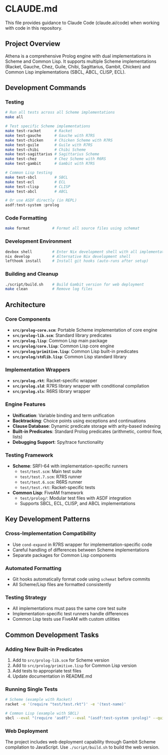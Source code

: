 # CLAUDE.md

This file provides guidance to Claude Code (claude.ai/code) when working with code in this repository.

## Project Overview

Athena is a comprehensive Prolog engine with dual implementations in Scheme and Common Lisp. It supports multiple Scheme implementations (Racket, Gauche, Chez, Guile, Chibi, Sagittarius, Gambit, Chicken) and Common Lisp implementations (SBCL, ABCL, CLISP, ECL).

## Development Commands

### Testing
```bash
# Run all tests across all Scheme implementations
make all

# Test specific Scheme implementations
make test-racket      # Racket
make test-gauche      # Gauche with R7RS
make test-chicken     # Chicken Scheme with R7RS
make test-guile       # Guile with R7RS
make test-chibi       # Chibi Scheme
make test-sagittarius # Sagittarius Scheme
make test-chez        # Chez Scheme with R6RS
make test-gambit      # Gambit with R7RS

# Common Lisp testing
make test-sbcl        # SBCL
make test-ecl         # ECL  
make test-clisp       # CLISP
make test-abcl        # ABCL

# Or use ASDF directly (in REPL)
asdf:test-system :prolog
```

### Code Formatting
```bash
make format          # Format all source files using schemat
```

### Development Environment
```bash
devbox shell         # Enter Nix development shell with all implementations
nix develop          # Alternative Nix development shell
lefthook install     # Install git hooks (auto-runs after setup)
```

### Building and Cleanup
```bash
./script/build.sh    # Build Gambit version for web deployment
make clean           # Remove log files
```

## Architecture

### Core Components
- **`src/prolog-core.scm`**: Portable Scheme implementation of core engine
- **`src/prolog-lib.scm`**: Standard library predicates
- **`src/prolog.lisp`**: Common Lisp main package
- **`src/prolog/core.lisp`**: Common Lisp core engine
- **`src/prolog/primitive.lisp`**: Common Lisp built-in predicates
- **`src/prolog/stdlib.lisp`**: Common Lisp standard library

### Implementation Wrappers
- **`src/prolog.rkt`**: Racket-specific wrapper
- **`src/prolog.sld`**: R7RS library wrapper with conditional compilation
- **`src/prolog.sls`**: R6RS library wrapper

### Engine Features
- **Unification**: Variable binding and term unification
- **Backtracking**: Choice points using exceptions and continuations
- **Clause Database**: Dynamic predicate storage with arity-based indexing
- **Built-in Predicates**: Standard Prolog predicates (arithmetic, control flow, lists)
- **Debugging Support**: Spy/trace functionality

### Testing Framework
- **Scheme**: SRFI-64 with implementation-specific runners
  - `test/test.scm`: Main test suite
  - `test/test.7.scm`: R7RS runner
  - `test/test.6.scm`: R6RS runner
  - `test/test.rkt`: Racket-specific tests
- **Common Lisp**: FiveAM framework
  - `test/prolog/`: Modular test files with ASDF integration
  - Supports SBCL, ECL, CLISP, and ABCL implementations

## Key Development Patterns

### Cross-Implementation Compatibility
- Use `cond-expand` in R7RS wrapper for implementation-specific code
- Careful handling of differences between Scheme implementations
- Separate packages for Common Lisp components

### Automated Formatting
- Git hooks automatically format code using `schemat` before commits
- All Scheme/Lisp files are formatted consistently

### Testing Strategy
- All implementations must pass the same core test suite
- Implementation-specific test runners handle differences
- Common Lisp tests use FiveAM with custom utilities

## Common Development Tasks

### Adding New Built-in Predicates
1. Add to `src/prolog-lib.scm` for Scheme version
2. Add to `src/prolog/primitive.lisp` for Common Lisp version
3. Add tests to appropriate test files
4. Update documentation in README.md

### Running Single Tests
```bash
# Scheme (example with Racket)
racket -e '(require "test/test.rkt")' -e '(test-name)'

# Common Lisp (example with SBCL)
sbcl --eval "(require 'asdf)" --eval "(asdf:test-system :prolog)" --quit
```

### Web Deployment
The project includes web deployment capability through Gambit Scheme compilation to JavaScript. Use `./script/build.sh` to build the web version.